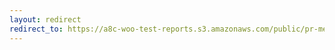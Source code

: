 ```yaml
---
layout: redirect
redirect_to: https://a8c-woo-test-reports.s3.amazonaws.com/public/pr-merge/39531/api/index.html
---
```

